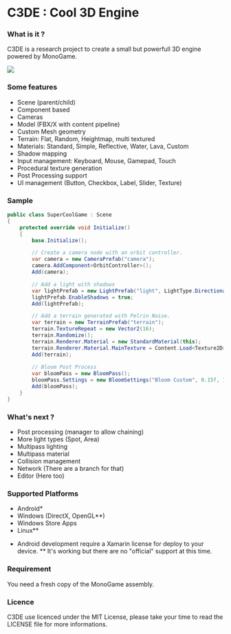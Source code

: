 C3DE : Cool 3D Engine
=====================

### What is it ?
C3DE is a research project to create a small but powerfull 3D engine powered by MonoGame.

![](http://38.media.tumblr.com/88d6831c96fbdc0dcac7e90654f193ae/tumblr_naltfbT5uf1s15knro1_1280.jpg)

### Some features

- Scene (parent/child)
- Component based
- Cameras
- Model (FBX/X with content pipeline)
- Custom Mesh geometry
- Terrain: Flat, Random, Heightmap, multi textured
- Materials: Standard, Simple, Reflective, Water, Lava, Custom
- Shadow mapping
- Input management: Keyboard, Mouse, Gamepad, Touch
- Procedural texture generation
- Post Processing support
- UI management (Button, Checkbox, Label, Slider, Texture) 

### Sample

```C#
public class SuperCoolGame : Scene
{
	protected override void Initialize()
    {
        base.Initialize();

        // Create a camera node with an orbit controller.
        var camera = new CameraPrefab("camera");
        camera.AddComponent<OrbitController>();
		Add(camera);

        // Add a light with shadows
        var lightPrefab = new LightPrefab("light", LightType.Directional);
        lightPrefab.EnableShadows = true;
		Add(lightPrefab);

        // Add a terrain generated with Pelrin Noise.
        var terrain = new TerrainPrefab("terrain");
        terrain.TextureRepeat = new Vector2(16);
        terrain.Randomize();
        terrain.Renderer.Material = new StandardMaterial(this);
        terrain.Renderer.Material.MainTexture = Content.Load<Texture2D>("Textures/terrain");
		Add(terrain);
		
		// Bloom Post Process
		var bloomPass = new BloomPass();
		bloomPass.Settings = new BloomSettings("Bloom Custom", 0.15f, 1f, 4.0f, 1.0f, 1f, 1f);
		Add(bloomPass);
    }
}
```

### What's next ?
- Post processing (manager to allow chaining)
- More light types (Spot, Area)
- Multipass lighting
- Multipass material
- Collision management
- Network (There are a branch for that)
- Editor (Here too)

### Supported Platforms
- Android*
- Windows (DirectX, OpenGL**)
- Windows Store Apps
- Linux**

* Android development require a Xamarin license for deploy to your device.
** It's working but there are no "official" support at this time.


### Requirement
You need a fresh copy of the MonoGame assembly.

### Licence

C3DE use licenced under the MIT License, please take your time to read the LICENSE file for more informations.
